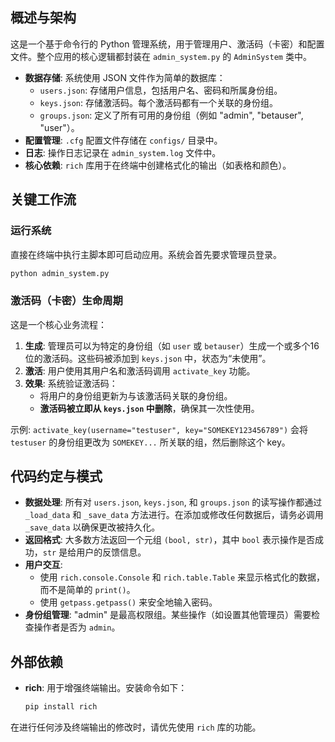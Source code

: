 ## 概述与架构

这是一个基于命令行的 Python 管理系统，用于管理用户、激活码（卡密）和配置文件。整个应用的核心逻辑都封装在 `admin_system.py` 的 `AdminSystem` 类中。

- **数据存储**: 系统使用 JSON 文件作为简单的数据库：
  - `users.json`: 存储用户信息，包括用户名、密码和所属身份组。
  - `keys.json`: 存储激活码。每个激活码都有一个关联的身份组。
  - `groups.json`: 定义了所有可用的身份组（例如 "admin", "betauser", "user"）。
- **配置管理**: `.cfg` 配置文件存储在 `configs/` 目录中。
- **日志**: 操作日志记录在 `admin_system.log` 文件中。
- **核心依赖**: `rich` 库用于在终端中创建格式化的输出（如表格和颜色）。

## 关键工作流

### 运行系统

直接在终端中执行主脚本即可启动应用。系统会首先要求管理员登录。

```bash
python admin_system.py
```

### 激活码（卡密）生命周期

这是一个核心业务流程：

1.  **生成**: 管理员可以为特定的身份组（如 `user` 或 `betauser`）生成一个或多个16位的激活码。这些码被添加到 `keys.json` 中，状态为“未使用”。
2.  **激活**: 用户使用其用户名和激活码调用 `activate_key` 功能。
3.  **效果**: 系统验证激活码：
    - 将用户的身份组更新为与该激活码关联的身份组。
    - **激活码被立即从 `keys.json` 中删除**，确保其一次性使用。

示例: `activate_key(username="testuser", key="SOMEKEY123456789")` 会将 `testuser` 的身份组更改为 `SOMEKEY...` 所关联的组，然后删除这个 key。

## 代码约定与模式

- **数据处理**: 所有对 `users.json`, `keys.json`, 和 `groups.json` 的读写操作都通过 `_load_data` 和 `_save_data` 方法进行。在添加或修改任何数据后，请务必调用 `_save_data` 以确保更改被持久化。
- **返回格式**: 大多数方法返回一个元组 `(bool, str)`，其中 `bool` 表示操作是否成功，`str` 是给用户的反馈信息。
- **用户交互**:
  - 使用 `rich.console.Console` 和 `rich.table.Table` 来显示格式化的数据，而不是简单的 `print()`。
  - 使用 `getpass.getpass()` 来安全地输入密码。
- **身份组管理**: "admin" 是最高权限组。某些操作（如设置其他管理员）需要检查操作者是否为 `admin`。

## 外部依赖

- **rich**: 用于增强终端输出。安装命令如下：
  ```bash
  pip install rich
  ```
在进行任何涉及终端输出的修改时，请优先使用 `rich` 库的功能。

